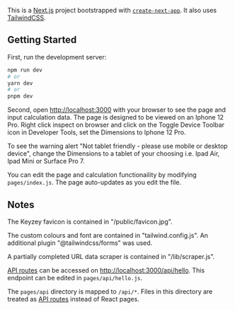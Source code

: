 This is a [Next.js](https://nextjs.org/) project bootstrapped with [`create-next-app`](https://github.com/vercel/next.js/tree/canary/packages/create-next-app). It also uses [TailwindCSS](https://tailwindcss.com/).

## Getting Started

First, run the development server:

```bash
npm run dev
# or
yarn dev
# or
pnpm dev
```

Second, open [http://localhost:3000](http://localhost:3000) with your browser to see the page and input calculation data. The page is designed to be viewed on an Iphone 12 Pro. Right click inspect on browser and click on the Toggle Device Toolbar icon in Developer Tools, set the Dimensions to Iphone 12 Pro.

To see the warning alert "Not tablet friendly - please use mobile or desktop device", change the Dimensions to a tablet of your choosing i.e. Ipad Air, Ipad Mini or Surface Pro 7.

You can edit the page and calculation functionaility by modifying `pages/index.js`. The page auto-updates as you edit the file.

## Notes

The Keyzey favicon is contained in "/public/favicon.jpg".

The custom colours and font are contained in "tailwind.config.js". An additional plugin "@tailwindcss/forms" was used.

A partially completed URL data scraper is contained in "/lib/scraper.js".

[API routes](https://nextjs.org/docs/api-routes/introduction) can be accessed on [http://localhost:3000/api/hello](http://localhost:3000/api/hello). This endpoint can be edited in `pages/api/hello.js`.

The `pages/api` directory is mapped to `/api/*`. Files in this directory are treated as [API routes](https://nextjs.org/docs/api-routes/introduction) instead of React pages.
